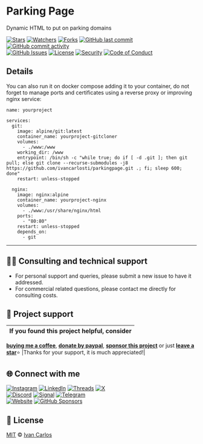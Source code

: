 # Parking Page
Dynamic HTML to put on parking domains

<!-- buttons -->
[![Stars](https://img.shields.io/github/stars/ivancarlosti/parkingpage?label=⭐%20Stars&color=gold&style=flat)](https://github.com/ivancarlosti/parkingpage/stargazers)
[![Watchers](https://img.shields.io/github/watchers/ivancarlosti/parkingpage?label=Watchers&style=flat&color=red)](https://github.com/sponsors/ivancarlosti)
[![Forks](https://img.shields.io/github/forks/ivancarlosti/parkingpage?label=Forks&style=flat&color=ff69b4)](https://github.com/sponsors/ivancarlosti)
[![GitHub last commit](https://img.shields.io/github/last-commit/ivancarlosti/parkingpage?label=Last%20Commit)](https://github.com/ivancarlosti/parkingpage/commits)
[![GitHub commit activity](https://img.shields.io/github/commit-activity/m/ivancarlosti/parkingpage?label=Activity)](https://github.com/ivancarlosti/parkingpage/pulse)  
[![GitHub Issues](https://img.shields.io/github/issues/ivancarlosti/parkingpage?label=Issues&color=orange)](https://github.com/ivancarlosti/parkingpage/issues)
[![License](https://img.shields.io/github/license/ivancarlosti/parkingpage?label=License)](LICENSE)
[![Security](https://img.shields.io/badge/Security-View%20Here-purple)](https://github.com/ivancarlosti/parkingpage/security)
[![Code of Conduct](https://img.shields.io/badge/Code%20of%20Conduct-2.1-4baaaa)](https://github.com/ivancarlosti/parkingpage?tab=coc-ov-file)
<!-- endbuttons -->

## Details
You can also run it on docker compose adding it to your container, do not forget to manage ports and certificates using a reverse proxy or improving nginx service:

```
name: yourproject

services:
  git:
    image: alpine/git:latest
    container_name: yourproject-gitcloner
    volumes:
      - ./www:/www
    working_dir: /www
    entrypoint: /bin/sh -c "while true; do if [ -d .git ]; then git pull; else git clone --recurse-submodules -j8 https://github.com/ivancarlosti/parkingpage.git .; fi; sleep 600; done"
    restart: unless-stopped

  nginx:
    image: nginx:alpine
    container_name: yourproject-nginx
    volumes:
      - ./www:/usr/share/nginx/html
    ports:
      - "80:80"
    restart: unless-stopped
    depends_on:
      - git
```

<!-- footer -->
---

## 🧑‍💻 Consulting and technical support
* For personal support and queries, please submit a new issue to have it addressed.
* For commercial related questions, please contact me directly for consulting costs. 

## 🩷 Project support
| If you found this project helpful, consider |
| :---: |
[**buying me a coffee**][buymeacoffee], [**donate by paypal**][paypal], [**sponsor this project**][sponsor] or just [**leave a star**](../..)⭐
|Thanks for your support, it is much appreciated!|

## 🌐 Connect with me
[![Instagram](https://img.shields.io/badge/Instagram-@ivancarlos-E4405F)](https://instagram.com/ivancarlos)
[![LinkedIn](https://img.shields.io/badge/LinkedIn-@ivancarlos-0077B5)](https://www.linkedin.com/in/ivancarlos)
[![Threads](https://img.shields.io/badge/Threads-@ivancarlos-808080)](https://threads.net/@ivancarlos)
[![X](https://img.shields.io/badge/X-@ivancarlos-000000)](https://x.com/ivancarlos)  
[![Discord](https://img.shields.io/badge/Discord-@ivancarlos.me-5865F2)](https://discord.com/users/ivancarlos.me)
[![Signal](https://img.shields.io/badge/Signal-@ivancarlos.01-2592E9)](https://icc.gg/.signal)
[![Telegram](https://img.shields.io/badge/Telegram-@ivancarlos-26A5E4)](https://t.me/ivancarlos)  
[![Website](https://img.shields.io/badge/Website-ivancarlos.me-FF6B6B)](https://ivancarlos.me)
[![GitHub Sponsors](https://img.shields.io/github/sponsors/ivancarlosti?label=GitHub%20Sponsors&color=ffc0cb)][sponsor]

## 📃 License
[MIT](LICENSE) © [Ivan Carlos][ivancarlos]

[cc]: https://docs.github.com/en/communities/setting-up-your-project-for-healthy-contributions/adding-a-code-of-conduct-to-your-project
[contributing]: https://docs.github.com/en/articles/setting-guidelines-for-repository-contributors
[security]: https://docs.github.com/en/code-security/getting-started/adding-a-security-policy-to-your-repository
[support]: https://docs.github.com/en/articles/adding-support-resources-to-your-project
[it]: https://docs.github.com/en/communities/using-templates-to-encourage-useful-issues-and-pull-requests/configuring-issue-templates-for-your-repository#configuring-the-template-chooser
[prt]: https://docs.github.com/en/communities/using-templates-to-encourage-useful-issues-and-pull-requests/creating-a-pull-request-template-for-your-repository
[funding]: https://docs.github.com/en/articles/displaying-a-sponsor-button-in-your-repository
[ivancarlos]: https://ivancarlos.me
[buymeacoffee]: https://www.buymeacoffee.com/ivancarlos
[paypal]: https://icc.gg/donate
[sponsor]: https://github.com/sponsors/ivancarlosti
